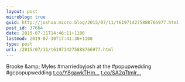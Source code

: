 ```yaml
---
layout: post
microblog: true
guid: http://joshua.micro.blog/2015/07/11/t619714275888766977.html
post_id: 37664
date: 2015-07-11T14:46:11+1100
lastmod: 2019-07-30T17:41:30+1100
type: post
url: /2015/07/11/t619714275888766977.html
---
```

Brooke &amp;amp; Myles #marriedbyjosh at the #popupwedding #gcpopupwedding [t.co/Y8gawkTHm...](http://t.co/Y8gawkTHmr) [t.co/SA2qTtmlr...](http://t.co/SA2qTtmlry)
